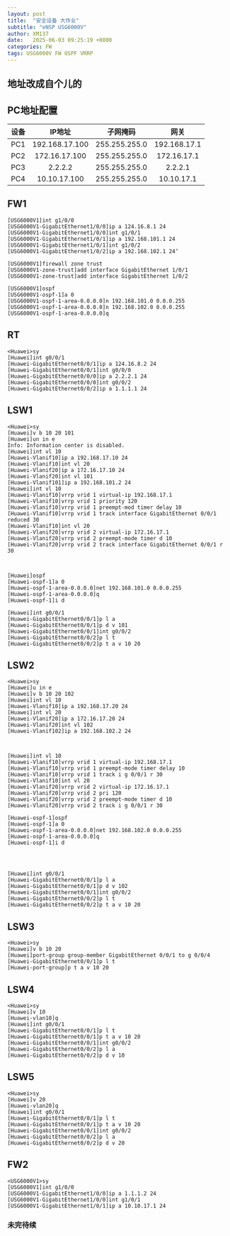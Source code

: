 ```yaml
---
layout: post
title:  "安全设备 大作业"
subtitle: "eNSP USG6000V"
author: XM137
date:   2025-06-03 09:25:19 +0800
categories: FW
tags: USG6000V FW OSPF VRRP
---
```


## 地址改成自个儿的

## PC地址配置

|    设备     |        IP地址      |       子网掩码       |        网关        |
|   :----:    |        :----:      |       :----:        |       :----:       |
|     PC1     |   192.168.17.100   |    255.255.255.0    |    192.168.17.1    |
|     PC2     |    172.16.17.100   |    255.255.255.0    |     172.16.17.1    |
|     PC3     |       2.2.2.2      |    255.255.255.0    |       2.2.2.1      |
|     PC4     |    10.10.17.100    |    255.255.255.0    |     10.10.17.1     |



## FW1
```CLI
[USG6000V1]int g1/0/0
[USG6000V1-GigabitEthernet1/0/0]ip a 124.16.8.1 24
[USG6000V1-GigabitEthernet1/0/0]int g1/0/1
[USG6000V1-GigabitEthernet1/0/1]ip a 192.168.101.1 24
[USG6000V1-GigabitEthernet1/0/1]int g1/0/2
[USG6000V1-GigabitEthernet1/0/2]ip a 192.168.102.1 24‘

[USG6000V1]firewall zone trust 
[USG6000V1-zone-trust]add interface GigabitEthernet 1/0/1 
[USG6000V1-zone-trust]add interface GigabitEthernet 1/0/2

[USG6000V1]ospf
[USG6000V1-ospf-1]a 0
[USG6000V1-ospf-1-area-0.0.0.0]n 192.168.101.0 0.0.0.255
[USG6000V1-ospf-1-area-0.0.0.0]n 192.168.102.0 0.0.0.255
[USG6000V1-ospf-1-area-0.0.0.0]q

```

## RT
```CLI
<Huawei>sy
[Huawei]int g0/0/1
[Huawei-GigabitEthernet0/0/1]ip a 124.16.8.2 24
[Huawei-GigabitEthernet0/0/1]int g0/0/0
[Huawei-GigabitEthernet0/0/0]ip a 2.2.2.1 24
[Huawei-GigabitEthernet0/0/0]int g0/0/2
[Huawei-GigabitEthernet0/0/2]ip a 1.1.1.1 24
```

## LSW1
```CLI
<Huawei>sy
[Huawei]v b 10 20 101 
[Huawei]un in e
Info: Information center is disabled.
[Huawei]int vl 10
[Huawei-Vlanif10]ip a 192.168.17.10 24
[Huawei-Vlanif10]int vl 20
[Huawei-Vlanif20]ip a 172.16.17.10 24
[Huawei-Vlanif20]int vl 101
[Huawei-Vlanif101]ip a 192.168.101.2 24
[Huawei]int vl 10
[Huawei-Vlanif10]vrrp vrid 1 virtual-ip 192.168.17.1
[Huawei-Vlanif10]vrrp vrid 1 priority 120
[Huawei-Vlanif10]vrrp vrid 1 preempt-mod timer delay 10
[Huawei-Vlanif10]vrrp vrid 1 track interface GigabitEthernet 0/0/1 reduced 30
[Huawei-Vlanif10]int vl 20
[Huawei-Vlanif20]vrrp vrid 2 virtual-ip 172.16.17.1
[Huawei-Vlanif20]vrrp vrid 2 preempt-mode timer d 10
[Huawei-Vlanif20]vrrp vrid 2 track interface GigabitEthernet 0/0/1 r 30



[Huawei]ospf 
[Huawei-ospf-1]a 0
[Huawei-ospf-1-area-0.0.0.0]net 192.168.101.0 0.0.0.255
[Huawei-ospf-1-area-0.0.0.0]q
[Huawei-ospf-1]i d

[Huawei]int g0/0/1
[Huawei-GigabitEthernet0/0/1]p l a
[Huawei-GigabitEthernet0/0/1]p d v 101
[Huawei-GigabitEthernet0/0/1]int g0/0/2
[Huawei-GigabitEthernet0/0/2]p l t
[Huawei-GigabitEthernet0/0/2]p t a v 10 20

```

## LSW2


```CLI
<Huawei>sy
[Huawei]u in e
[Huawei]v b 10 20 102
[Huawei]int vl 10
[Huawei-Vlanif10]ip a 192.168.17.20 24
[Huawei]int vl 20
[Huawei-Vlanif20]ip a 172.16.17.20 24
[Huawei-Vlanif20]int vl 102
[Huawei-Vlanif102]ip a 192.168.102.2 24



[Huawei]int vl 10
[Huawei-Vlanif10]vrrp vrid 1 virtual-ip 192.168.17.1 
[Huawei-Vlanif10]vrrp vrid 1 preempt-mode timer delay 10
[Huawei-Vlanif10]vrrp vrid 1 track i g 0/0/1 r 30
[Huawei-Vlanif10]int vl 20
[Huawei-Vlanif20]vrrp vrid 2 virtual-ip 172.16.17.1
[Huawei-Vlanif20]vrrp vrid 2 pri 120
[Huawei-Vlanif20]vrrp vrid 2 preempt-mode timer d 10
[Huawei-Vlanif20]vrrp vrid 2 track i g 0/0/1 r 30

[Huawei-ospf-1]ospf
[Huawei-ospf-1]a 0
[Huawei-ospf-1-area-0.0.0.0]net 192.168.102.0 0.0.0.255
[Huawei-ospf-1-area-0.0.0.0]q
[Huawei-ospf-1]i d




[Huawei]int g0/0/1
[Huawei-GigabitEthernet0/0/1]p l a
[Huawei-GigabitEthernet0/0/1]p d v 102
[Huawei-GigabitEthernet0/0/1]int g0/0/2
[Huawei-GigabitEthernet0/0/2]p l t
[Huawei-GigabitEthernet0/0/2]p t a v 10 20

```



## LSW3
```CLI
<Huawei>sy
[Huawei]v b 10 20
[Huawei]port-group group-member GigabitEthernet 0/0/1 to g 0/0/4
[Huawei-GigabitEthernet0/0/1]p l t
[Huawei-port-group]p t a v 10 20
```


## LSW4
```CLI
<Huawei>sy
[Huawei]v 10
[Huawei-vlan10]q
[Huawei]int g0/0/1
[Huawei-GigabitEthernet0/0/1]p l t
[Huawei-GigabitEthernet0/0/1]p t a v 10 20
[Huawei-GigabitEthernet0/0/1]int g0/0/2
[Huawei-GigabitEthernet0/0/2]p l a
[Huawei-GigabitEthernet0/0/2]p d v 10
```


## LSW5
```CLI
<Huawei>sy
[Huawei]v 20
[Huawei-vlan20]q
[Huawei]int g0/0/1
[Huawei-GigabitEthernet0/0/1]p l t
[Huawei-GigabitEthernet0/0/1]p t a v 10 20
[Huawei-GigabitEthernet0/0/1]int g0/0/2
[Huawei-GigabitEthernet0/0/2]p l a
[Huawei-GigabitEthernet0/0/2]p d v 20
```


## FW2

```CLI
<USG6000V1>sy
[USG6000V1]int g1/0/0
[USG6000V1-GigabitEthernet1/0/0]ip a 1.1.1.2 24
[USG6000V1-GigabitEthernet1/0/0]int g1/0/1
[USG6000V1-GigabitEthernet1/0/1]ip a 10.10.17.1 24
```
### 未完待续
